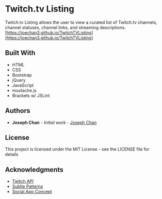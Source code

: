 # Twitch.tv Listing

Twitch.tv Listing allows the user to view a curated list of Twitch.tv channels, channel statuses, channel links, and streaming descriptions.
[https://joechan3.github.io/TwitchTVListing](https://joechan3.github.io/TwitchTVListing)

## Built With

* HTML
* CSS
* Bootstrap
* jQuery
* JavaScript
* mustache.js
* Brackets w/ JSLint

## Authors

* **Joseph Chan** - *Initial work* - [Joseph Chan](https://github.com/joechan3)

## License

This project is licensed under the MIT License - see the LICENSE file for details

## Acknowledgments

* [Twitch API](https://github.com/justintv/Twitch-API)
* [Subtle Patterns](www.subtlepatterns.com)
* [Social App Concept](http://graphicdesignjunction.com/2014/08/mobile-app-ui-designs-with-uux/)
